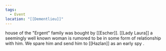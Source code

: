 ```yaml
---
tags:
  - Event
location: "[[Dementlieu]]"
---
```


house of the "Ergent" family was bought by [[Escher]].
[[Lady Laura]] a seemingly well known woman is rumored to be in some form of relationship with him.
We spare him and send him to [[Hazlan]] as an early spy .

